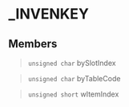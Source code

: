 # _INVENKEY
 
## Members
 
> `unsigned char` bySlotIndex
 
> `unsigned char` byTableCode
 
> `unsigned short` wItemIndex
 
